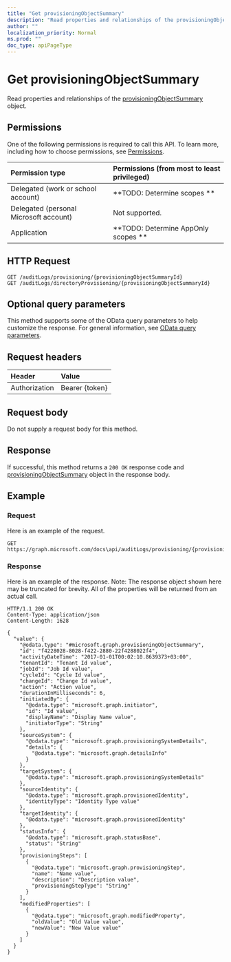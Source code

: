 ```yaml
---
title: "Get provisioningObjectSummary"
description: "Read properties and relationships of the provisioningObjectSummary object."
author: ""
localization_priority: Normal
ms.prod: ""
doc_type: apiPageType
---
```


# Get provisioningObjectSummary

Read properties and relationships of the [provisioningObjectSummary](../resources/provisioningobjectsummary.md) object.

## Permissions
One of the following permissions is required to call this API. To learn more, including how to choose permissions, see [Permissions](/concepts/permissions-reference.md).

|Permission type|Permissions (from most to least privileged)|
|:---|:---|
|Delegated (work or school account)|**TODO: Determine scopes **|
|Delegated (personal Microsoft account)|Not supported.|
|Application|**TODO: Determine AppOnly scopes **|

## HTTP Request
<!-- {
  "blockType": "ignored"
}
-->
``` http
GET /auditLogs/provisioning/{provisioningObjectSummaryId}
GET /auditLogs/directoryProvisioning/{provisioningObjectSummaryId}
```

## Optional query parameters
This method supports some of the OData query parameters to help customize the response. For general information, see [OData query parameters](/graph/query-parameters).

## Request headers
|Header|Value|
|:---|:---|
|Authorization|Bearer {token}|

## Request body
Do not supply a request body for this method.

## Response
If successful, this method returns a `200 OK` response code and [provisioningObjectSummary](../resources/provisioningobjectsummary.md) object in the response body.

## Example

### Request
Here is an example of the request.
<!-- {
  "blockType": "request",
  "name": "get_provisioningobjectsummary"
}
-->
``` http
GET https://graph.microsoft.com/docs\api/auditLogs/provisioning/{provisioningObjectSummaryId}
```

### Response
Here is an example of the response. Note: The response object shown here may be truncated for brevity. All of the properties will be returned from an actual call.
<!-- {
  "blockType": "response",
  "truncated": true,
  "@odata.type": "microsoft.graph.provisioningObjectSummary"
}
-->
``` http
HTTP/1.1 200 OK
Content-Type: application/json
Content-Length: 1628

{
  "value": {
    "@odata.type": "#microsoft.graph.provisioningObjectSummary",
    "id": "f4228028-8028-f422-2880-22f4288022f4",
    "activityDateTime": "2017-01-01T00:02:10.8639373+03:00",
    "tenantId": "Tenant Id value",
    "jobId": "Job Id value",
    "cycleId": "Cycle Id value",
    "changeId": "Change Id value",
    "action": "Action value",
    "durationInMilliseconds": 6,
    "initiatedBy": {
      "@odata.type": "microsoft.graph.initiator",
      "id": "Id value",
      "displayName": "Display Name value",
      "initiatorType": "String"
    },
    "sourceSystem": {
      "@odata.type": "microsoft.graph.provisioningSystemDetails",
      "details": {
        "@odata.type": "microsoft.graph.detailsInfo"
      }
    },
    "targetSystem": {
      "@odata.type": "microsoft.graph.provisioningSystemDetails"
    },
    "sourceIdentity": {
      "@odata.type": "microsoft.graph.provisionedIdentity",
      "identityType": "Identity Type value"
    },
    "targetIdentity": {
      "@odata.type": "microsoft.graph.provisionedIdentity"
    },
    "statusInfo": {
      "@odata.type": "microsoft.graph.statusBase",
      "status": "String"
    },
    "provisioningSteps": [
      {
        "@odata.type": "microsoft.graph.provisioningStep",
        "name": "Name value",
        "description": "Description value",
        "provisioningStepType": "String"
      }
    ],
    "modifiedProperties": [
      {
        "@odata.type": "microsoft.graph.modifiedProperty",
        "oldValue": "Old Value value",
        "newValue": "New Value value"
      }
    ]
  }
}
```

